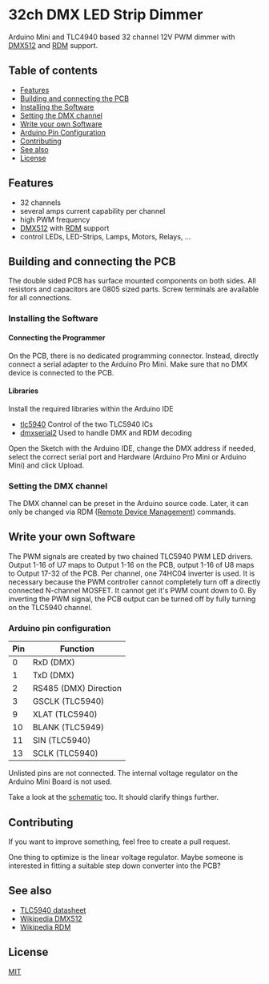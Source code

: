 # 32ch DMX LED Strip Dimmer

Arduino Mini and TLC4940 based 32 channel 12V PWM dimmer with [DMX512](https://en.wikipedia.org/wiki/DMX512) and [RDM](https://en.wikipedia.org/wiki/RDM_(lighting)) support.

## Table of contents
* [Features](#features)
* [Building and connecting the PCB](#building-and-connecting-the-pcb)
* [Installing the Software](#installing-the-software)
* [Setting the DMX channel](#setting-the-dmx-channel)
* [Write your own Software](#write-your-own-software)
* [Arduino Pin Configuration](#arduino-pin-configuration)
* [Contributing](#contributing)
* [See also](#see-also)
* [License](#license)

## Features
- 32 channels
- several amps current capability per channel
- high PWM frequency
- [DMX512](https://en.wikipedia.org/wiki/DMX512) with [RDM](https://en.wikipedia.org/wiki/RDM_(lighting)) support
- control LEDs, LED-Strips, Lamps, Motors, Relays, ...


## Building and connecting the PCB
The double sided PCB has surface mounted components on both sides. All resistors and capacitors are 0805 sized parts.
Screw terminals are available for all connections.

### Installing the Software

#### Connecting the Programmer
On the PCB, there is no dedicated programming connector. Instead, directly connect a serial adapter to the Arduino Pro Mini. Make sure that no DMX device is connected to the PCB.

#### Libraries
Install the required libraries within the Arduino IDE
* [tlc5940](https://github.com/PaulStoffregen/Tlc5940) Control of the two TLC5940 ICs
* [dmxserial2](https://github.com/mathertel/DmxSerial2) Used to handle DMX and RDM decoding

Open the Sketch with the Arduino IDE, change the DMX address if needed, select the correct serial port and Hardware (Arduino Pro Mini or Arduino Mini) and click Upload.

### Setting the DMX channel
The DMX channel can be preset in the Arduino source code. Later, it can only be changed via RDM ([Remote Device Management](https://en.wikipedia.org/wiki/RDM_(lighting))) commands.

## Write your own Software
The PWM signals are created by two chained TLC5940 PWM LED drivers. Output 1-16 of U7 maps to Output 1-16 on the PCB, output 1-16 of U8 maps to Output 17-32 of the PCB. Per channel, one 74HC04 inverter is used. It is necessary because the PWM controller cannot completely turn off a directly connected N-channel MOSFET. It cannot get it's PWM count down to 0. By inverting the PWM signal, the PCB output can be turned off by fully turning on the TLC5940 channel.

### Arduino pin configuration

| Pin | Function              |
| --- | --------------------- |
|  0  | RxD (DMX)             |
|  1  | TxD (DMX)             |
|  2  | RS485 (DMX) Direction |
|  3  | GSCLK (TLC5940)       |
|  9  | XLAT (TLC5940)        |
| 10  | BLANK (TLC5949)       |
| 11  | SIN (TLC5940)         |
| 13  | SCLK (TLC5940)        |

Unlisted pins are not connected. The internal voltage regulator on the Arduino Mini Board is not used.

Take a look at the [schematic](https://schematic.pdf) too. It should clarify things further.

## Contributing
If you want to improve something, feel free to create a pull request.

One thing to optimize is the linear voltage regulator. Maybe someone is interested in fitting a suitable step down converter into the PCB?

## See also

* [TLC5940 datasheet](https://datasheetoftlc5940)
* [Wikipedia DMX512](https://wikidmx)
* [Wikipedia RDM](http://wikirdm)

## License
[MIT](https://choosealicense.com/licenses/mit/)
